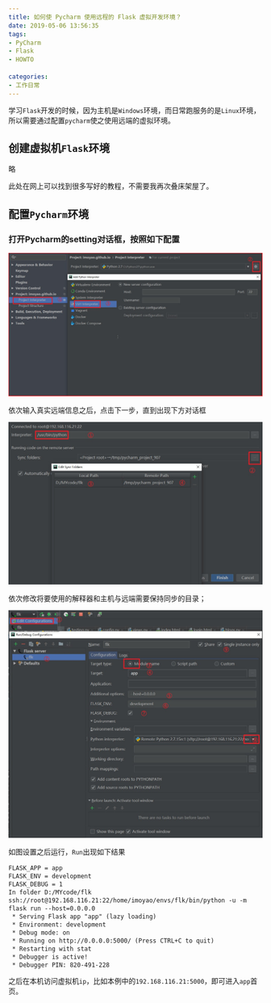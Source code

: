 ```yaml
---
title: 如何使 Pycharm 使用远程的 Flask 虚拟开发环境？
date: 2019-05-06 13:56:35
tags:
- PyCharm
- Flask
- HOWTO

categories:
- 工作日常
---
```

学习`Flask`开发的时候，因为主机是`Windows`环境，而日常跑服务的是`Linux`环境，所以需要通过配置`pycharm`使之使用远端的虚拟环境。

<!--more-->
## 创建虚拟机`Flask`环境

略

此处在网上可以找到很多写好的教程，不需要我再次叠床架屋了。

## 配置`Pycharm`环境

### 打开Pycharm的setting对话框，按照如下配置
![setting_start](./images/snipaste_20190506_141224.jpg)

依次输入真实远端信息之后，点击下一步，直到出现下方对话框

![setting_end](./images/snipaste_20190506_142141.jpg)

依次修改将要使用的解释器和主机与远端需要保持同步的目录；

![setting_flask](./images/snipaste_20190506_143428.jpg)

如图设置之后运行，`Run`出现如下结果
```shell
FLASK_APP = app
FLASK_ENV = development
FLASK_DEBUG = 1
In folder D:/MYcode/flk
ssh://root@192.168.116.21:22/home/imoyao/envs/flk/bin/python -u -m flask run --host=0.0.0.0
 * Serving Flask app "app" (lazy loading)
 * Environment: development
 * Debug mode: on
 * Running on http://0.0.0.0:5000/ (Press CTRL+C to quit)
 * Restarting with stat
 * Debugger is active!
 * Debugger PIN: 820-491-228
```
之后在本机访问虚拟机`ip`，比如本例中的`192.168.116.21:5000`，即可进入`app`首页。


